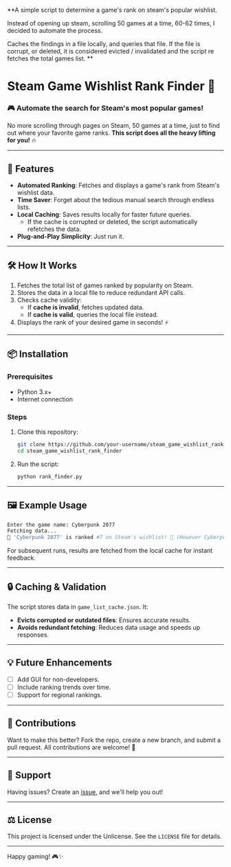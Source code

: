 **A simple script to determine a game's rank on steam's popular wishlist. 

Instead of opening up steam, scrolling 50 games at a time, 60-62 times, I decided to automate the process. 

Caches the findings in a file locally, and queries that file. If the file is corrupt, or deleted, it is considered evicted / invalidated and the script re fetches the total games list. 
**
# Steam Game Wishlist Rank Finder 🚀

### 🎮 Automate the search for Steam's most popular games!

No more scrolling through pages on Steam, 50 games at a time, just to find out where your favorite game ranks. **This script does all the heavy lifting for you!** 🔥

---

## 🌟 Features

- **Automated Ranking**: Fetches and displays a game's rank from Steam's wishlist data.  
- **Time Saver**: Forget about the tedious manual search through endless lists.  
- **Local Caching**: Saves results locally for faster future queries.  
  - If the cache is corrupted or deleted, the script automatically refetches the data.  
- **Plug-and-Play Simplicity**: Just run it.  

---

## 🛠️ How It Works

1. Fetches the total list of games ranked by popularity on Steam.
2. Stores the data in a local file to reduce redundant API calls.
3. Checks cache validity:
   - If **cache is invalid**, fetches updated data.
   - If **cache is valid**, queries the local file instead.
4. Displays the rank of your desired game in seconds! ⚡

---

## 📦 Installation

### Prerequisites
- Python 3.x+
- Internet connection

### Steps
1. Clone this repository:
   ```bash
   git clone https://github.com/your-username/steam_game_wishlist_rank_finder.git
   cd steam_game_wishlist_rank_finder
   ```
2. Run the script:
   ```bash
   python rank_finder.py
   ```

---

## 🖼️ Example Usage

```bash
Enter the game name: Cyberpunk 2077
Fetching data...
🎉 'Cyberpunk 2077' is ranked #7 on Steam's wishlist! 🚀 (However Cyberpunk is no longer in the popular wishlist)
```

For subsequent runs, results are fetched from the local cache for instant feedback.  

---

## 🔒 Caching & Validation

The script stores data in `game_list_cache.json`. It:
- **Evicts corrupted or outdated files**: Ensures accurate results.  
- **Avoids redundant fetching**: Reduces data usage and speeds up responses.  

---

## 💡 Future Enhancements

- [ ] Add GUI for non-developers.  
- [ ] Include ranking trends over time.  
- [ ] Support for regional rankings.  

---

## 🤝 Contributions

Want to make this better? Fork the repo, create a new branch, and submit a pull request. All contributions are welcome! 🎉  

---

## 🔧 Support

Having issues? Create an [issue](https://github.com/jungle-m16/steam_game_wishlist_rank_finder/issues), and we'll help you out!

---

## ⚖️ License

This project is licensed under the Unlicense. See the `LICENSE` file for details.

---

Happy gaming! 🎮✨

